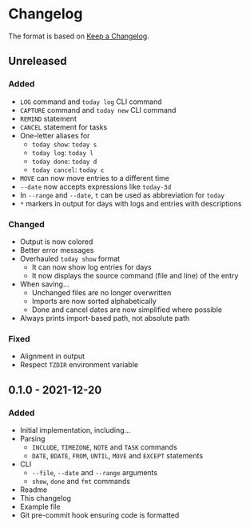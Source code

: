# Changelog

The format is based on [Keep a Changelog](https://keepachangelog.com/en/1.0.0/).

## Unreleased

### Added
- `LOG` command and `today log` CLI command
- `CAPTURE` command and `today new` CLI command
- `REMIND` statement
- `CANCEL` statement for tasks
- One-letter aliases for
    - `today show`: `today s`
    - `today log`: `today l`
    - `today done`: `today d`
    - `today cancel`: `today c`
- `MOVE` can now move entries to a different time
- `--date` now accepts expressions like `today-3d`
- In `--range` and `--date`, `t` can be used as abbreviation for `today`
- `*` markers in output for days with logs and entries with descriptions

### Changed
- Output is now colored
- Better error messages
- Overhauled `today show` format
    - It can now show log entries for days
    - It now displays the source command (file and line) of the entry
- When saving...
    - Unchanged files are no longer overwritten
    - Imports are now sorted alphabetically
    - Done and cancel dates are now simplified where possible
- Always prints import-based path, not absolute path

### Fixed
- Alignment in output
- Respect `TZDIR` environment variable

## 0.1.0 - 2021-12-20

### Added
- Initial implementation, including...
- Parsing
    - `INCLUDE`, `TIMEZONE`, `NOTE` and `TASK` commands
    - `DATE`, `BDATE`, `FROM`, `UNTIL`, `MOVE` and `EXCEPT` statements
- CLI
    - `--file`, `--date` and `--range` arguments
    - `show`, `done` and `fmt` commands
- Readme
- This changelog
- Example file
- Git pre-commit hook ensuring code is formatted
